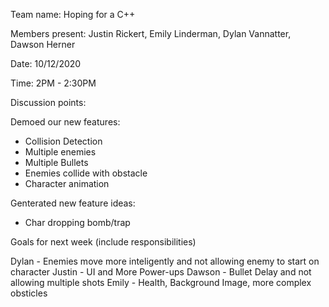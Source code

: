 Team name: Hoping for a C++

Members present: Justin Rickert, Emily Linderman, Dylan Vannatter, Dawson Herner

Date: 10/12/2020

Time: 2PM - 2:30PM

Discussion points:

Demoed our new features:
* Collision Detection
* Multiple enemies
* Multiple Bullets
* Enemies collide with obstacle
* Character animation

Genterated new feature ideas:
* Char dropping bomb/trap

Goals for next week (include responsibilities)

 Dylan - Enemies move more inteligently and not allowing enemy to start on character
 Justin - UI and More Power-ups
 Dawson - Bullet Delay and not allowing multiple shots
 Emily - Health, Background Image, more complex obsticles
